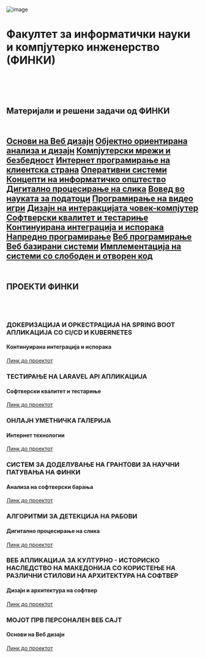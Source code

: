 ![image](https://github.com/user-attachments/assets/354bc31f-1352-47e6-8901-f11573d615d6)
<br/>
<h1>Факултет за информатички науки и компјутерко инженерство (ФИНКИ)<h1/>
<br/>
<h2>Материјали и решени задачи од ФИНКИ<h2/>
<br/>
<a href="https://github.com/FINKI-Materials/WD">Основи на Веб дизајн</a>
<a href="https://github.com/FINKI-Materials/OOAID">Објектно ориентирана анализа и дизајн</a>
<a href="https://github.com/FINKI-Materials/KMB">Компјутерски мрежи и безбедност</a>
<a href="https://github.com/FINKI-Materials/IPKS">Интернет програмирање на клиентска страна</a>
<a href="https://github.com/FINKI-Materials/OS">Оперативни системи</a>
<a href="https://github.com/FINKI-Materials/KNIO">Концепти на информатичко општество</a>
<a href="https://github.com/FINKI-Materials/DPNS">Дигитално процесирање на слика</a>
<a href="https://github.com/FINKI-Materials/VNP">Вовед во науката за податоци</a>
<a href="https://github.com/FINKI-Materials/PNVI">Програмирање на видео игри</a>
<a href="https://github.com/FINKI-Materials/DNICK">Дизајн на интеракцијата човек-компјутер</a>
<a href="https://github.com/FINKI-Materials/SKIT">Софтверски квалитет и тестариње</a>
<a href="https://github.com/FINKI-Materials/KIII">Континуирана интеграција и испорака</a>
<a href="https://github.com/FINKI-Materials/NP">Напредно програмирање</a>
<a href="https://github.com/FINKI-Materials/WP">Веб програмирање</a>
<a href="https://github.com/FINKI-Materials/WBS">Веб базирани системи</a>
<a href="https://github.com/FINKI-Materials/ISSOK">Имплементација на системи со слободен и отворен код</a>
<br/>
<br/>
<h2>ПРОЕКТИ ФИНКИ<h2/>
<br/>
<h3>ДОКЕРИЗАЦИЈА И ОРКЕСТРАЦИЈА НА SPRING BOOT АПЛИКАЦИЈА СО CI/CD И KUBERNETES</h3>
<h4>Континуирана интеграција и испорака</h4>
<a href="https://github.com/ristov663/Project_KIII">Линк до проектот</a>
<br/> 
<h3>ТЕСТИРАЊЕ НА LARAVEL API АПЛИКАЦИЈА</h3>
<h4>Софтверски квалитет и тестариње</h4>
<a href="https://github.com/ristov663/Project_SKIT">Линк до проектот</a>
<br/>
<h3>ОНЛАЈН УМЕТНИЧКА ГАЛЕРИЈА</h3>
<h4>Интернет технологии</h4>
<a href="https://github.com/ristov663/Project_IT">Линк до проектот</a>
<br/>
<h3>СИСТЕМ ЗА ДОДЕЛУВАЊЕ НА ГРАНТОВИ ЗА НАУЧНИ ПАТУВАЊА НА ФИНКИ</h3>
<h4>Анализа на софтверски барања</h4>
<a href="https://github.com/ristov663/Project_ANSB">Линк до проектот</a>
<br/>
<h3>АЛГОРИТМИ ЗА ДЕТЕКЦИЈА НА РАБОВИ</h3>
<h4>Дигитално процесирање на слика</h4>
<a href="https://github.com/ristov663/Project_DPNS">Линк до проектот</a>
<br/>
<h3>ВЕБ АПЛИКАЦИЈА ЗА КУЛТУРНО - ИСТОРИСКО НАСЛЕДСТВО НА МАКЕДОНИЈА СО КОРИСТЕЊЕ НА РАЗЛИЧНИ СТИЛОВИ НА АРХИТЕКТУРА НА СОФТВЕР</h3>
<h4>Дизајн и архитектура на софтвер</h4>
<a href="https://github.com/ristov663/Project_DIANS">Линк до проектот</a>
<br/>
<h3>МОЈОТ ПРВ ПЕРСОНАЛЕН ВЕБ САЈТ</h3>
<h4>Основи на Веб дизајн</h4>
<a href="https://github.com/FINKI-Materials/WD">Линк до проектот</a>
<br/>
